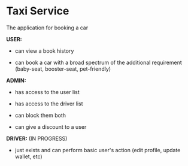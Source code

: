 # Taxi Service 

The application for booking a car


**USER:**

* can view a book history

* can book a car with  a broad spectrum of the additional requirement (baby-seat, booster-seat, pet-friendly) 


**ADMIN:**

* has access to the user list

* has access to the driver list

* can block them both

* can give a discount to a user


**DRIVER:**
(IN PROGRESS)
* just exists and can perform basic user's action (edit profile, update wallet, etc)
 